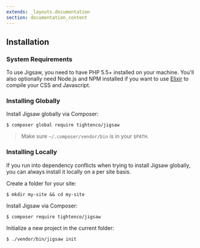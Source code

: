 ```yaml
---
extends: _layouts.documentation
section: documentation_content
---
```


## Installation

### System Requirements

To use Jigsaw, you need to have PHP 5.5+ installed on your machine. You'll also optionally need Node.js and NPM installed if you want to use [Elixir](https://laravel.com/docs/5.2/elixir) to compile your CSS and Javascript.

### Installing Globally

Install Jigsaw globally via Composer:

```
$ composer global require tightenco/jigsaw
```

> Make sure `~/.composer/vendor/bin` is in your `$PATH`.

### Installing Locally

If you run into dependency conflicts when trying to install Jigsaw globally, you can always install it locally on a per site basis.

Create a folder for your site:

```
$ mkdir my-site && cd my-site
```

Install Jigsaw via Composer:

```
$ composer require tightenco/jigsaw
```

Initialize a new project in the current folder:

```
$ ./vendor/bin/jigsaw init
```

